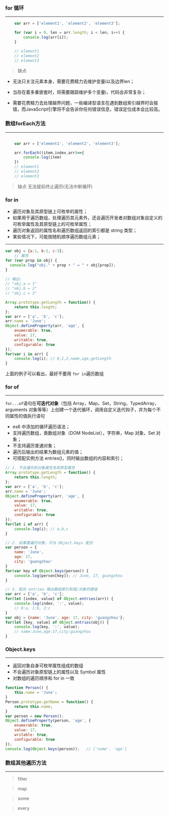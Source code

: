 ### for 循环
---------------
```js
    var arr = ['element1', 'element2', 'element3'];

    for (var i = 0, len = arr.length; i < len; i++) {
        console.log(arr[i]);
    }

    // element1
    // element2
    // element3

```
>缺点

- 无法只关注元素本身，需要花费精力去维护变量i以及边界len；

- 当存在着多重嵌套时，将需要跟踪维护多个变量i，代码会非常复杂；

- 需要花费精力去处理越界问题，一些编译型语言在遇到数组索引越界时会报错，而JavaScript引擎将不会告诉你任何错误信息，错误定位成本会比较高。
### 数组forEach方法
---------------
```js

    var arr = ['element1', 'element2', 'element3'];

    arr.forEach((item,index,arr)=>{
        console.log(item)
    })
    // element1
    // element2
    // element3

```
>缺点
无法提前终止遍历(无法中断循环)
### for in
- 遍历对象及其原型链上可枚举的属性；
- 如果用于遍历数组，处理遍历其元素外，还会遍历开发者对数组对象自定义的可枚举属性及其原型链上的可枚举属性；
- 遍历对象返回的属性名和遍历数组返回的索引都是 string 类型；
- 某些情况下，可能按随机顺序遍历数组元素；
---------------
```js
var obj = {a:1, b:2, c:3};
    // 属性      
for (var prop in obj) {
  console.log("obj." + prop + " = " + obj[prop]);
}
 
// 输出:
// "obj.a = 1"
// "obj.b = 2"
// "obj.c = 3"
```

```js
Array.prototype.getLength = function() {
    return this.length;
};
var arr = ['a', 'b', 'c'];
arr.name = 'June';
Object.defineProperty(arr, 'age', {
    enumerable: true,
    value: 17,
    writable: true,
    configurable: true
});
for(var i in arr) {
    console.log(i); // 0,1,2,name,age,getLength
}

```
上面的例子可以看出，最好不要用 `for in`遍历数组 

### for of
---------------
`for...of`语句在**可迭代对象**（包括 Array，Map，Set，String，TypedArray，arguments 对象等等）上创建一个迭代循环，调用自定义迭代钩子，并为每个不同属性的值执行语句

- es6 中添加的循环遍历语法；
- 支持遍历数组，类数组对象（DOM NodeList），字符串，Map 对象，Set 对象；
- 不支持遍历普通对象；
- 遍历后输出的结果为数组元素的值；
- 可搭配实例方法 entries()，同时输出数组的内容和索引；

```js
// 1. 不会遍历到对象属性及其原型属性
Array.prototype.getLength = function() {
    return this.length;
};
var arr = ['a', 'b', 'c'];
arr.name = 'June';
Object.defineProperty(arr, 'age', {
    enumerable: true,
    value: 17,
    writable: true,
    configurable: true
});
for(let i of arr) {
    console.log(i); // a,b,c
}

// 2. 如果要遍历对象，可与 Object.keys 配合
var person = {
    name: 'June',
    age: 17,
    city: 'guangzhou'
}
for(var key of Object.keys(person)) {
    console.log(person[key]); // June, 17, guangzhou
}

// 3. 配合 entries 输出数组索引和值/对象的键值
var arr = ['a', 'b', 'c'];
for(let [index, value] of Object.entries(arr)) {
    console.log(index, ':', value);
    // 0:a, 1:b, 2:c
}
var obj = {name: 'June', age: 17, city: 'guangzhou'};
for(let [key, value] of Object.entries(obj)) {
    console.log(key, ':', value);
    // name:June,age:17,city:guangzhou
}


```

### Object.keys 
---------------
- 返回对象自身可枚举属性组成的数组
- 不会遍历对象原型链上的属性以及 Symbol 属性
- 对数组的遍历顺序和 for in 一致
```js
function Person() {
    this.name = 'June';
}
Person.prototype.getName = function() {
    return this.name;
}
var person = new Person();
Object.defineProperty(person, 'age', {
    enumerable: true,
    value: 17,
    writable: true,
    configurable: true
});
console.log(Object.keys(person));   // ['name', 'age']

```



### 数组其他遍历方法
---------------
> filter

> map 

> some 

> every